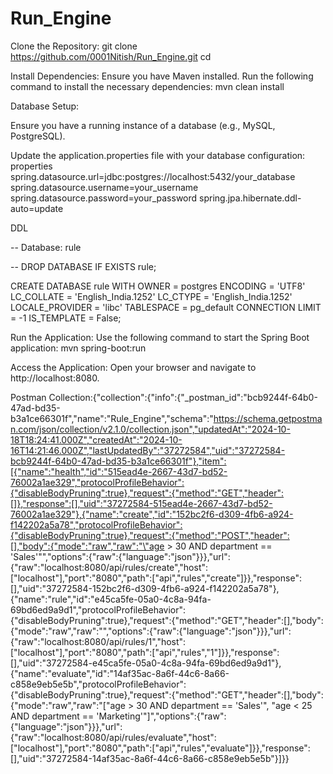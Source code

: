 # Run_Engine
Clone the Repository: git clone https://github.com/0001Nitish/Run_Engine.git cd

Install Dependencies: Ensure you have Maven installed. Run the following command to install the necessary dependencies: mvn clean install

Database Setup:

Ensure you have a running instance of a database (e.g., MySQL, PostgreSQL).

Update the application.properties file with your database configuration: properties spring.datasource.url=jdbc:postgres://localhost:5432/your_database spring.datasource.username=your_username spring.datasource.password=your_password spring.jpa.hibernate.ddl-auto=update

DDL

-- Database: rule

-- DROP DATABASE IF EXISTS rule;

CREATE DATABASE rule
    WITH
    OWNER = postgres
    ENCODING = 'UTF8'
    LC_COLLATE = 'English_India.1252'
    LC_CTYPE = 'English_India.1252'
    LOCALE_PROVIDER = 'libc'
    TABLESPACE = pg_default
    CONNECTION LIMIT = -1
    IS_TEMPLATE = False;

Run the Application: Use the following command to start the Spring Boot application: mvn spring-boot:run

Access the Application: Open your browser and navigate to http://localhost:8080.

Postman Collection:{"collection":{"info":{"_postman_id":"bcb9244f-64b0-47ad-bd35-b3a1ce66301f","name":"Rule_Engine","schema":"https://schema.getpostman.com/json/collection/v2.1.0/collection.json","updatedAt":"2024-10-18T18:24:41.000Z","createdAt":"2024-10-16T14:21:46.000Z","lastUpdatedBy":"37272584","uid":"37272584-bcb9244f-64b0-47ad-bd35-b3a1ce66301f"},"item":[{"name":"health","id":"515ead4e-2667-43d7-bd52-76002a1ae329","protocolProfileBehavior":{"disableBodyPruning":true},"request":{"method":"GET","header":[]},"response":[],"uid":"37272584-515ead4e-2667-43d7-bd52-76002a1ae329"},{"name":"create","id":"152bc2f6-d309-4fb6-a924-f142202a5a78","protocolProfileBehavior":{"disableBodyPruning":true},"request":{"method":"POST","header":[],"body":{"mode":"raw","raw":"\"age > 30 AND department == 'Sales'\"","options":{"raw":{"language":"json"}}},"url":{"raw":"localhost:8080/api/rules/create","host":["localhost"],"port":"8080","path":["api","rules","create"]}},"response":[],"uid":"37272584-152bc2f6-d309-4fb6-a924-f142202a5a78"},{"name":"rule","id":"e45ca5fe-05a0-4c8a-94fa-69bd6ed9a9d1","protocolProfileBehavior":{"disableBodyPruning":true},"request":{"method":"GET","header":[],"body":{"mode":"raw","raw":"","options":{"raw":{"language":"json"}}},"url":{"raw":"localhost:8080/api/rules/1","host":["localhost"],"port":"8080","path":["api","rules","1"]}},"response":[],"uid":"37272584-e45ca5fe-05a0-4c8a-94fa-69bd6ed9a9d1"},{"name":"evaluate","id":"14af35ac-8a6f-44c6-8a66-c858e9eb5e5b","protocolProfileBehavior":{"disableBodyPruning":true},"request":{"method":"GET","header":[],"body":{"mode":"raw","raw":"[\"age > 30 AND department == 'Sales'\", \"age < 25 AND department == 'Marketing'\"]","options":{"raw":{"language":"json"}}},"url":{"raw":"localhost:8080/api/rules/evaluate","host":["localhost"],"port":"8080","path":["api","rules","evaluate"]}},"response":[],"uid":"37272584-14af35ac-8a6f-44c6-8a66-c858e9eb5e5b"}]}}
